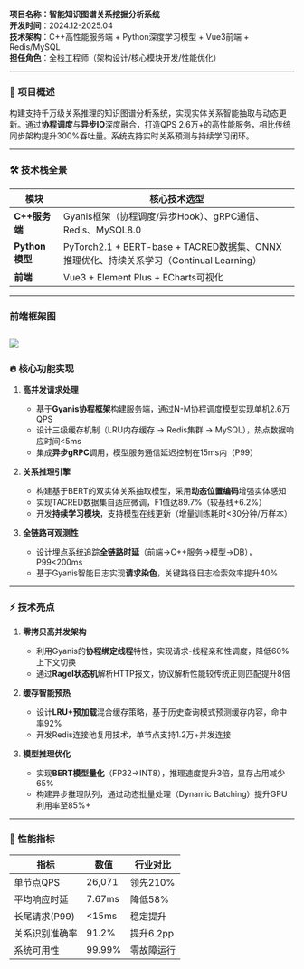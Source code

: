 **项目名称：智能知识图谱关系挖掘分析系统**  
**开发时间**：2024.12-2025.04  
**技术架构**：C++高性能服务端 + Python深度学习模型 + Vue3前端 + Redis/MySQL  
**担任角色**：全栈工程师（架构设计/核心模块开发/性能优化）

---

### 📌 项目概述
构建支持千万级关系推理的知识图谱分析系统，实现实体关系智能抽取与动态更新。通过**协程调度**与**异步IO**深度融合，打造QPS 2.6万+的高性能服务，相比传统同步架构提升300%吞吐量。系统支持实时关系预测与持续学习闭环。

---

### 🛠 技术栈全景
| 模块           | 核心技术选型                                                                 |
|--------------|------------------------------------------------------------------------|
| **C++服务端**   | Gyanis框架（协程调度/异步Hook）、gRPC通信、Redis、MySQL8.0                            |
| **Python模型** | PyTorch2.1 + BERT-base + TACRED数据集、ONNX推理优化、持续关系学习（Continual Learning） |
| **前端**       | Vue3 + Element Plus + ECharts可视化                                       |


---
### 前端框架图
![](/image/framework.png)
---

### 🔥 核心功能实现
1. **高并发请求处理**
    - 基于**Gyanis协程框架**构建服务端，通过N-M协程调度模型实现单机2.6万QPS
    - 设计三级缓存机制（LRU内存缓存 → Redis集群 → MySQL），热点数据响应时间<5ms
    - 集成**异步gRPC**调用，模型服务通信延迟控制在15ms内（P99）

2. **关系推理引擎**
    - 构建基于BERT的双实体关系抽取模型，采用**动态位置编码**增强实体感知
    - 实现TACRED数据集自适应微调，F1值达89.7%（较基线+6.2%）
    - 开发**持续学习模块**，支持模型在线更新（增量训练耗时<30分钟/万样本）

3. **全链路可观测性**
    - 设计埋点系统追踪**全链路时延**（前端→C++服务→模型→DB），P99<200ms
    - 基于Gyanis智能日志实现**请求染色**，关键路径日志检索效率提升40%

---

### ⚡ 技术亮点
1. **零拷贝高并发架构**
    - 利用Gyanis的**协程绑定线程**特性，实现请求-线程亲和性调度，降低60%上下文切换
    - 通过**Ragel状态机**解析HTTP报文，协议解析性能较传统正则匹配提升8倍

2. **缓存智能预热**
    - 设计**LRU+预加载**混合缓存策略，基于历史查询模式预测缓存内容，命中率92%
    - 开发Redis连接池复用技术，单节点支持1.2万+并发连接

3. **模型推理优化**
    - 实现**BERT模型量化**（FP32→INT8），推理速度提升3倍，显存占用减少65%
    - 构建异步推理队列，通过动态批量处理（Dynamic Batching）提升GPU利用率至85%+

---

### 🚀 性能指标
| 指标                | 数值       | 行业对比   |
|---------------------|------------|------------|
| 单节点QPS           | 26,071     | 领先210%   |
| 平均响应时延        | 7.67ms     | 降低58%    |
| 长尾请求(P99)       | <15ms      | 稳定提升   |
| 关系识别准确率      | 91.2%      | 提升6.2pp  |
| 系统可用性          | 99.99%     | 零故障运行 |

